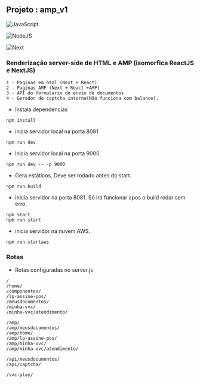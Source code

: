 ## Projeto : amp_v1

![JavaScript](https://img.shields.io/badge/JavaScript-F7DF1E?style=for-the-badge&logo=javascript&logoColor=black)

![NodeJS](https://img.shields.io/badge/node.js-6DA55F?style=for-the-badge&logo=node.js&logoColor=white)

![Next](https://img.shields.io/badge/Next-black?style=for-the-badge&logo=next.js&logoColor=white)



### Renderização server-side de HTML e AMP (isomorfica ReactJS e NextJS)
```
1 - Paginas em html (Next + React)
2 - Paginas AMP (Next + React +AMP)
3 - API do formulario de envio de documentos
4 - Gerador de captcha interno(Não funciona com balance).

```
* Instala dependencias
```
npm install
```
* inicia servidor local na porta 8081
```
npm run dev
```

* inicia servidor local na porta 9000
```
npm run dev -- -p 9000
```
* Gera estáticos. Deve ser rodado antes do start.
```
npm run build
```
* Inicia servidor na porta  8081. Só irá funcionar apos o build rodar sem erro.
```
npm start
npm run start
```
* inicia servidor na nuvem AWS.
```
npm run startaws
```

### Rotas
* Rotas configuradas no server.js
```
/
/home/
/componentes/
/lp-assine-pos/
/meusdocumentos/
/minha-vvc/
/minha-vvc/atendimento/

/amp/
/amp/meusdocumentos/
/amp/home/
/amp/lp-assine-pos/
/amp/minha-vvc/
/amp/minha-vvc/atendimento/

/api/meusdocumentos/
/api/captcha/

/vvc-play/
```